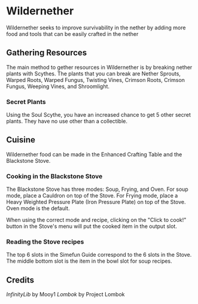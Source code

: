 # Wildernether
Wildernether seeks to improve survivability in the nether by adding more food and tools that can be easily crafted in the nether

## Gathering Resources
The main method to gether resources in Wildernether is by breaking nether plants with Scythes. The plants that you can break are Nether Sprouts, Warped Roots, Warped Fungus, Twisting Vines, Crimson Roots, Crimson Fungus, Weeping Vines, and Shroomlight.

### Secret Plants
Using the Soul Scythe, you have an increased chance to get 5 other secret plants. They have no use other than a collectible.

## Cuisine
Wildernether food can be made in the Enhanced Crafting Table and the Blackstone Stove.

### Cooking in the Blackstone Stove
The Blackstone Stove has three modes: Soup, Frying, and Oven. For soup mode, place a Cauldron on top of the Stove. For Frying mode, place a Heavy Weighted Pressure Plate (Iron Pressure Plate) on top of the Stove. Oven mode is the default.

When using the correct mode and recipe, clicking on the "Click to cook!" button in the Stove's menu will put the cooked item in the output slot.

### Reading the Stove recipes
The top 6 slots in the Simefun Guide correspond to the 6 slots in the Stove. The middle bottom slot is the item in the bowl slot for soup recipes.

## Credits
*InfinityLib* by Mooy1
*Lombok* by Project Lombok
